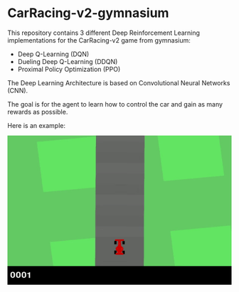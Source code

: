 # CarRacing-v2-gymnasium

This repository contains 3 different Deep Reinforcement Learning implementations for the CarRacing-v2 game from gymnasium:
* Deep Q-Learning (DQN)
* Dueling Deep Q-Learning (DDQN)
* Proximal Policy Optimization (PPO)

The Deep Learning Architecture is based on Convolutional Neural Networks (CNN).

The goal is for the agent to learn how to control the car and gain as many rewards as possible.

Here is an example:

![Alt Text](https://github.com/itsMyrto/CarRacing-v2-gymnasium/blob/main/CarVideo.gif)
